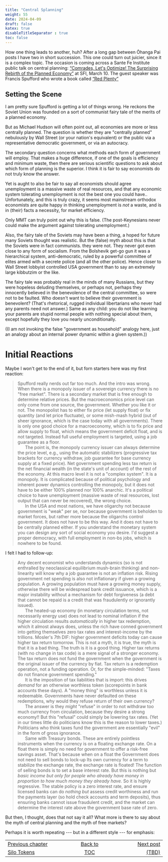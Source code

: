```yaml
---
title: "Central Splanning"
weight: 55
date: 2024-04-09
draft: false
katex: true
disableTitleSeparator : true
toc: false
---
```


How one thing leads to another, huh? After a long gap between Ōhanga Pai 
posts I have two in short succession. This one could turn out juicier, since 
it is a complex topic. The occasion is coming across a Sante Fe Institute 
public talk on central planning:
[“Comrades, Let's Optimize! The Surprising Rebirth of the Planned Economy”](https://www.youtube.com/watch?v=q0Hghul4oEI) at SFI, March 10. The guest speaker was Francis Spufford 
who wrote a book called [“Red Plenty”](https://www.goodreads.com/book/show/18634818-red-plenty)

## Setting the Scene

I am pretty sure Spufford is getting a lot of things wrong. He reckons the 
Soviet Union was founded on a sort of communist fairy tale of the merits of a 
planned economy.

But as Michael Hudson will often point out, all economies are more or less 
centrally planned. The question is whether they are "centrally planned" 
nebulously by Wall Street (or your nation's equivalent) or the public via a 
representative democratic government, or via an autocracy.

The secondary question concerns what methods each form of government will 
employ. That makes a huge difference, if one of the goals is efficiency and 
minimum waste, then there are serious scientific questions to ask about which 
form of planning is the superior. I think it is fair to say economists do 
not truly know the answer.

Yet is aught to also be fair to say all economists should agree unemployment is 
a massive waste of real resources, and that any economic system tolerating 
unemployment is not the best one you could have.. Unfortunately, and this is 
truly crazy, it seems most mainstream orthodox economists are quite happy in 
thinking unemployment is *not* a waste, and is in (their) facts a necessity, 
for market efficiency.

Only MMT can truly point out why this is false. (The post-Keynesians never 
could make the argument against tolerating unemployment.)

Also, the fairy tale of the Soviets may have been a thing, a hoped for future 
many Soviets thought was realistic. But the (false) myth about this is that 
the Soviets were in fact communists. they were not. They never got even close 
to any form of socialism. From the Bolshevik get-go gun it was a hierarchical 
system, anti-democratic, ruled by a powerful committee of elites armed with a 
secrete police (and all the other police). Hence closer to Wall Street 
lobbyist controlled USA government than to say an extremely large kibbutzim 
or the like. 

The fairy tale was probably real in the minds of many Russians, but they were 
hopeless deluding themselves, or perhaps not, perhaps they innocently believed 
in the benevolence of the central committee, so were not to be faulted. Who 
doesn't want to believe their government is benevolent? (That's rhetorical, 
rugged individual libertarians who never had any parents need not answer.) 
Same as any child: you do not like learning your parents are stupid normal 
people with nothing special about them, except hopefully they love you nearly 
unconditionally.

((I am not invoking the false "government as household" analogy here, just an 
analogy about an internal power dynamic within a given system.))


# Initial Reactions

Maybe I won't get to the end of it, but forn starters here was my first 
reaction:
> Spufford really nerds out far too much. And the intro was wrong. When there 
is a monopoly issuer of a sovereign currency there is no "free market". There 
is a secondary market that is free enough to determine relative prices. But 
the macroeconomics price level can only come from one source, the government. 
Whether you like it or not. The monopolist has to either fix price (let supply 
float) or fix quantity (and let price fluctuate), or some mish-mash hybrid (out 
of sheer ignorance, which is the case today with all governments).  There is 
only one good choice for a macroeconomy, which is to fix price and allow 
supply to float, which means the government deficit float, and is not 
targeted. Instead full useful employment is targeted, using a job guarantee 
as a floor.   
&nbsp;&nbsp;&nbsp;&nbsp;&nbsp;&nbsp;The point is, the monopoly currency issuer 
can always determine the price level, e.g., using the automatic stabilizers 
(progressive tax brackets for currency withdraw, job guarantee for base 
currency supply at a fixed price). Net government spending less tax return is 
the net financial wealth (in the state's unit of account) of the rest of the 
economy. At this macro level it is not a "complex system". It is a monopoly. 
It is complicated because of political psychology and inherent power dynamics 
controlling the monopoly, but it does not have to be either 100% planned nor 
100% anarchic. It's a political choice to have unemployment (massive waste of 
real resources, lost output that can never be recovered), the wrong choice.  
&nbsp;&nbsp;&nbsp;&nbsp;&nbsp;&nbsp;In the USA and most nations, we have 
oligarchy not because government is "weak" per se, nor because government is 
beholden to market forces, but rather more because the oligarchs control 
government. It does not have to be this way. And it does not have to be 
centrally planned either. If you understand the monetary system you can 
design any sort of social economy you desire. I'd suggest a proper democracy, 
with full employment in non-bs jobs, which is nowhere to be found.

I felt I had to follow-up:

> Any decent economist who understands dynamics (so is not enthralled by 
neoclassical equilibrium mush-brain thinking) and non-linearity will know why 
a job guarantee is not an inflation risk. Rising government net spending is 
also not inflationary if given a growing population. A growing population must 
have a growing money supply, otherwise there will be widespread bank credit 
issuance, which is a major instability without a mechanism for debt 
forgiveness (a debt that cannot be repaid is a credit that was fraudulently 
or ignorantly issued).   
&nbsp;&nbsp;&nbsp;&nbsp;&nbsp;&nbsp;The heated-up economy (in monetary 
circulation terms, not necessarily energy use) does not lead to nominal 
inflation if the higher circulation results *_automatically_* in higher 
tax redemption, which it almost always does, unless the rich have conned 
government into getting themselves zero tax rates and interest-income by 
the trillions. Mosler's 7th DIF: higher government deficits today can cause 
higher tax return tomorrow. This is not a myth, it is true, the myth is that 
it is a bad thing. The truth is it is a good thing. Higher tax returns (with 
no change in tax code) is a mere signal of a stronger economy. The tax return 
does not fund the government when the government is the original issuer of 
the currency by fiat. Tax return is a redemption operation, not a funding 
operation. Or, for the simple-minded: "Taxes do not finance government 
spending."  
&nbsp;&nbsp;&nbsp;&nbsp;&nbsp;&nbsp;It is the imposition of tax liabilities 
that is import: this drives *_demand_* for an otherwise worthless token 
(scorepoints in bank accounts these days). A "money thing" is worthless unless 
it is redeemable. Governments have never defaulted on these redemptions, why 
would they refuse return of their own currency?  
&nbsp;&nbsp;&nbsp;&nbsp;&nbsp;&nbsp;The answer is they _might_ "refuse" in 
order to not withdraw too much currency from circulation, because they desire 
a strong economy!!  But this "refusal" could simply be lowering tax rates. 
(Yet in our times little do politicians know this is the reason to lower 
taxes.) Politicians who think taxes fund the government are essentially "evil" 
in the form of gross ignorance.   
&nbsp;&nbsp;&nbsp;&nbsp;&nbsp;&nbsp;Same with Treasury bonds. These are 
entirely pointless instruments when the currency is on a floating exchange 
rate. On a float there is simply no need for government to offer a risk-free 
savings asset. That's because when on a float the Government does not need 
to sell bonds to lock-up Its own currency for a term to stabilize the exchange 
rate, the exchange rate is floated! The function of selling bonds is to set a 
base interest rate. But this is nothing but 
*_basic income but only for people who already have money in proportion to how much money they already have._* So it is highly regressive. The stable policy is a 
zero interest rate, and ensure licensed banks can do *_nothing but_* assess 
credit worthiness and run the payments layer (so hold check accounts and term 
deposits), thus ensuring banks cannot issue fraudulent credit, and the market 
can determine the interest rate above the government base rate of zero.
    
But then, I thought, does that not say it all? What more is there to say about 
the myth of central planning and the myth of free markets?
    
Perhaps it is worth repeating --- but in a different style --- for emphasis:




<table style="border-collapse: collapse; border=0;">
    <colgroup>
       <col span="1" style="width: 25%;">
       <col span="1" style="width: 25%;">
       <col span="1" style="width: 20%;">
    </colgroup>
<tr style="border: 1px solid color:#0f0f0f;">
<td style="border: 1px solid color:#0f0f0f;">
<a href="../53_silo_tokens">Previous chapter</a></td>
<td style="border: 1px solid color:#0f0f0f; text-align:center;">
<a href="../">Back to</a></td>
<td style="border: 1px solid color:#0f0f0f; text-align:right;">
<a href="./">Next post</a></td>
</tr>
<tr style="border: 1px solid color:#0f0f0f;">
<td style="border: 1px solid color:#0f0f0f;">
<a href="../53_silo_tokens">Silo Tokens</a></td>
<td style="border: 1px solid color:#0f0f0f; text-align:center;">
<a href="../">TOC</a></td>
<td style="border: 1px solid color:#0f0f0f; text-align:right;">
<a href="./">(TBD)</a></td>
</tr>
</table>
